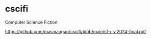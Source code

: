 # cscifi
Computer Science Fiction


https://github.com/masmangan/cscifi/blob/main/sf-cs-2024-final.pdf

